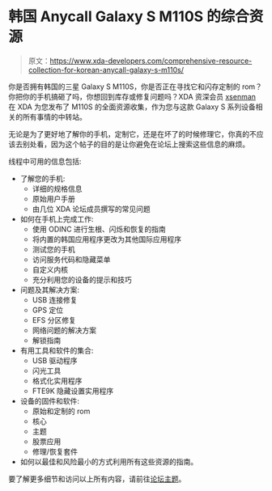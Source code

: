# 韩国 Anycall Galaxy S M110S 的综合资源

> 原文：<https://www.xda-developers.com/comprehensive-resource-collection-for-korean-anycall-galaxy-s-m110s/>

你是否拥有韩国的三星 Galaxy S M110S，你是否正在寻找它和闪存定制的 rom？你把你的手机搞砸了吗，你想回到库存或修复问题吗？XDA 资深会员 [xsenman](http://forum.xda-developers.com/member.php?u=4586061) 在 XDA 为您发布了 M110S 的全面资源收集，作为您与这款 Galaxy S 系列设备相关的所有事情的中转站。

无论是为了更好地了解你的手机，定制它，还是在坏了的时候修理它，你真的不应该去别处看，因为这个帖子的目的是让你避免在论坛上搜索这些信息的麻烦。

线程中可用的信息包括:

*   了解您的手机:
    *   详细的规格信息
    *   原始用户手册
    *   由几位 XDA 论坛成员撰写的常见问题
*   如何在手机上完成工作:
    *   使用 ODINC 进行生根、闪烁和恢复的指南
    *   将内置的韩国应用程序更改为其他国际应用程序
    *   测试您的手机
    *   访问服务代码和隐藏菜单
    *   自定义内核
    *   充分利用您的设备的提示和技巧
*   问题及其解决方案:
    *   USB 连接修复
    *   GPS 定位
    *   EFS 分区修复
    *   网络问题的解决方案
    *   解锁指南
*   有用工具和软件的集合:
    *   USB 驱动程序
    *   闪光工具
    *   格式化实用程序
    *   FTE9K 隐藏设置实用程序
*   设备的固件和软件:
    *   原始和定制的 rom
    *   核心
    *   主题
    *   股票应用
    *   修理/恢复套件
*   如何以最佳和风险最小的方式利用所有这些资源的指南。

要了解更多细节和访问以上所有内容，请前往[论坛主题](http://forum.xda-developers.com/showthread.php?t=1856992)。